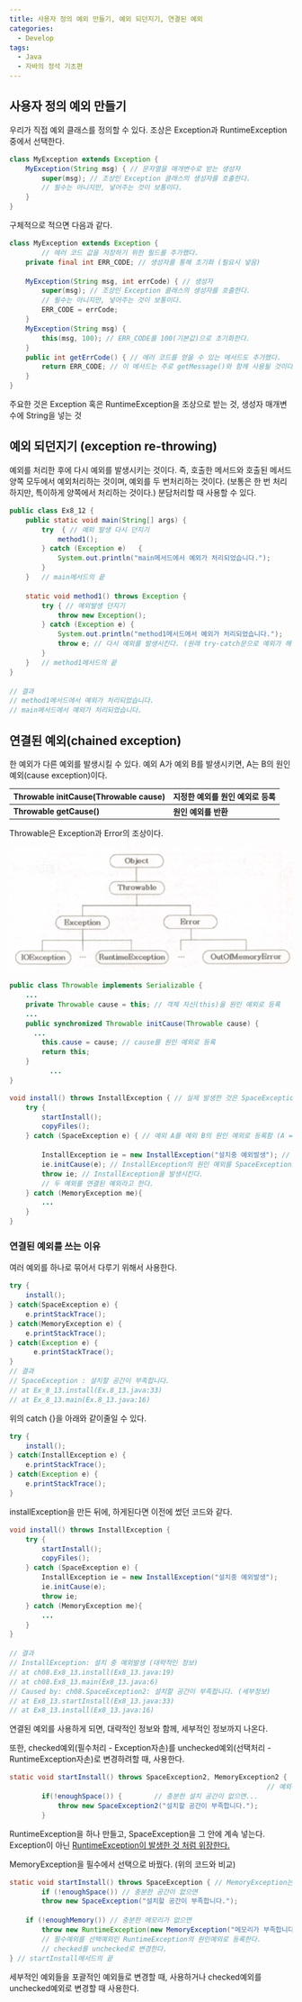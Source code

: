 ```yaml
---
title: 사용자 정의 예외 만들기, 예외 되던지기, 연결된 예외
categories:
  - Develop
tags:
  - Java
  - 자바의 정석 기초편
---
```

## 사용자 정의 예외 만들기

우리가 직접 예외 클래스를 정의할 수 있다.
조상은 Exception과 RuntimeException 중에서 선택한다.

```java
class MyException extends Exception {
  	MyException(String msg) { // 문자열을 매개변수로 받는 생성자
      	super(msg); // 조상인 Exception 클래스의 생성자를 호출한다. 
      	// 필수는 아니지만, 넣어주는 것이 보통이다.
    }
}
```

구체적으로 적으면 다음과 같다.

```java
class MyException extends Exception { 
 		// 에러 코드 값을 저장하기 위한 필드를 추가했다.
  	private final int ERR_CODE; // 생성자를 통해 초기화 (필요시 넣음)
  
  	MyException(String msg, int errCode) { // 생성자
      	super(msg); // 조상인 Exception 클래스의 생성자를 호출한다. 
      	// 필수는 아니지만, 넣어주는 것이 보통이다.
      	ERR_CODE = errCode;
    }
  	MyException(String msg) {
      	this(msg, 100); // ERR_CODE를 100(기본값)으로 초기화한다.
    }
  	public int getErrCode() { // 에러 코드를 얻을 수 있는 메서드도 추가했다.
      	return ERR_CODE; // 이 메서드는 주로 getMessage()와 함께 사용될 것이다.
    }
}
```
주요한 것은 Exception 혹은 RuntimeException을 조상으로 받는 것, 생성자 매개변수에 String을 넣는 것

## 예외 되던지기 (exception re-throwing)

예외를 처리한 후에 다시 예외를 발생시키는 것이다.
즉, 호출한 메서드와 호출된 메서드 양쪽 모두에서 예외처리하는 것이며, 예외를 두 번처리하는 것이다. 
(보통은 한 번 처리하지만, 특이하게 양쪽에서 처리하는 것이다.)
분담처리할 때 사용할 수 있다.

```java
public class Ex8_12 {
    public static void main(String[] args) {
        try  { // 예외 발생 다시 던지기
            method1();
        } catch (Exception e)	{
            System.out.println("main메서드에서 예외가 처리되었습니다.");
        }
    }	// main메서드의 끝

    static void method1() throws Exception {
        try { // 예외발생 던지기
            throw new Exception();
        } catch (Exception e) {
            System.out.println("method1메서드에서 예외가 처리되었습니다.");
            throw e; // 다시 예외를 발생시킨다. (원래 try-catch문으로 예외가 해결 되었기에 다시 발생시킴)
        }
    }	// method1메서드의 끝
}

// 결과
// method1메서드에서 예외가 처리되었습니다.
// main메서드에서 예외가 처리되었습니다.

```

## 연결된 예외(chained exception)

한 예외가 다른 예외를 발생시킬 수 있다.
예외 A가 예외 B를 발생시키면, A는 B의 원인 예외(cause exception)이다.

| Throwable initCause(Throwable cause) | 지정한 예외를 원인 예외로 등록 |
| ------------------------------------ | ------------------------------ |
| **Throwable getCause()**             | **원인 예외를 반환**           |

Throwable은 Exception과 Error의 조상이다.

![20220809_1](/assets/img/20220809_1.png)

```java
public class Throwable implements Serializable {
  	...
    private Throwable cause = this; // 객체 자신(this)을 원인 예외로 등록
  	...
    public synchronized Throwable initCause(Throwable cause) {
      ...
        this.cause = cause; // cause를 원인 예외로 등록
      	return this;
    }
		  ...
}
```

```java
void install() throws InstallException { // 실제 발생한 것은 SpaceException이지만, InstallException으로 쓴다.
  	try {
      	startInstall();
      	copyFiles();
    } catch (SpaceException e) { // 예외 A를 예외 B의 원인 예외로 등록함 (A = SpaceException)

      	InstallException ie = new InstallException("설치중 예외발생"); // 예외 생성
        ie.initCause(e); // InstallException의 원인 예외를 SpaceException으로 지정 (예외 B = InstallException)
      	throw ie; // InstallException을 발생시킨다.
      	// 두 예외를 연결된 예외라고 한다.
    } catch (MemoryException me){
      	...
    }
}
```

### 연결된 예외를 쓰는 이유

여러 예외를 하나로 묶어서 다루기 위해서 사용한다.

```java
try {
  	install();
} catch(SpaceException e) {
  	e.printStackTrace();
} catch(MemoryException e) {
  	e.printStackTrace();
} catch(Exception e) {
	  e.printStackTrace();
}
// 결과
// SpaceException : 설치할 공간이 부족합니다.
// at Ex_8_13.install(Ex.8_13.java:33)
// at Ex_8_13.main(Ex.8_13.java:16)
```

위의 catch {}을 아래와 같이줄일 수 있다.

```java
try {
  	install();
} catch(InstallException e) {
  	e.printStackTrace();
} catch(Exception e) {
  	e.printStackTrace();
}
```

installException을 만든 뒤에, 하게된다면 이전에 썼던 코드와 같다.

```java
void install() throws InstallException {
  	try {
      	startInstall();
      	copyFiles();
    } catch (SpaceException e) {
      	InstallException ie = new InstallException("설치중 예외발생");
        ie.initCause(e);
      	throw ie;
    } catch (MemoryException me){
      	...
    }
}

// 결과
// InstallException: 설치 중 예외발생 (대략적인 정보)
// at ch08.Ex8_13.install(Ex8_13.java:19)
// at ch08.Ex8_13.main(Ex8_13.java:6)
// Caused by: ch08.SpaceException2: 설치할 공간이 부족합니다. (세부정보)
// at Ex8_13.startInstall(Ex8_13.java:33)
// at Ex8_13.install(Ex8_13.java:16)

```

연결된 예외를 사용하게 되면, 대략적인 정보와 함께, 세부적인 정보까지 나온다.

또한, checked예외(필수처리 - Exception자손)를 unchecked예외(선택처리 - RuntimeException자손)로 변경하려할 때, 사용한다.

```java
static void startInstall() throws SpaceException2, MemoryException2 {
  																// 예외선언 (필수처리 = checked)를 선택처리로 바꾸고 싶을 때,
        if(!enoughSpace()) { 		// 충분한 설치 공간이 없으면...
            throw new SpaceException2("설치할 공간이 부족합니다.");
        }
```

RuntimeException을 하나 만들고, SpaceException을 그 안에 계속 넣는다.
Exception이 아닌 <u>RuntimeException이 발생한 것 처럼 위장한다.</u>

MemoryException을 필수에서 선택으로 바꿨다. (위의 코드와 비교)

```java
static void startInstall() throws SpaceException { // MemoryException는 아래, RuntimeException의 원인예외로 바뀐다.
		if (!enoughSpace()) // 충분한 공간이 없으면
      	throw new SpaceException("설치할 공간이 부족합니다.");
  
  	if (!enoughMemory()) // 충분한 메모리가 없으면
      	throw new RuntimeException(new MemoryException("메모리가 부족합니다."))
      	// 필수예외를 선택예외인 RuntimeException의 원인예외로 등록한다.
      	// checked를 unchecked로 변경한다.
} // startInstall메서드의 끝
```

세부적인 예외들을 포괄적인 예외들로 변경할 때, 사용하거나 checked예외를 unchecked예외로 변경할 때 사용한다.
